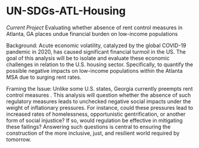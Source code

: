 # UN-SDGs-ATL-Housing
*Current Project* Evaluating whether absence of rent control measures in Atlanta, GA places undue financial burden on low-income populations


Background:
Acute economic volatility, catalyzed by the global COVID-19 pandemic in 2020, has caused significant financial turmoil in the US. The goal of this analysis will be to isolate and evaluate these economic challenges in relation to the U.S. housing sector. Specifically, to quantify the possible negative impacts on low-income populations within the Atlanta MSA due to surging rent rates.


Framing the Issue:
Unlike some U.S. states, Georgia currently preempts rent control measures . This analysis will question whether the absence of such regulatory measures leads to unchecked negative social impacts under the weight of inflationary pressures. For instance, could these pressures lead to increased rates of homelessness, opportunistic gentrification, or another form of social injustice? If so, would regulation be effective in mitigating these failings? Answering such questions is central to ensuring the construction of the more inclusive, just, and resilient world required by tomorrow. 




